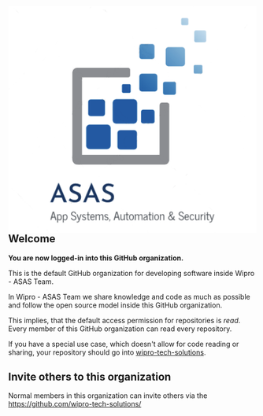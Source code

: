 <img src="./profile/images/asas.png" align="left" />

## Welcome

**You are now logged-in into this GitHub organization.**

This is the default GitHub organization for developing software inside Wipro - ASAS Team.

In Wipro - ASAS Team we share knowledge and code as much as possible and follow
the open source model inside this GitHub organization.

This implies, that the default access permission for repositories is *read*.
Every member of this GitHub organization can read every repository.

If you have a special use case, which doesn't allow for code reading or sharing,
your repository should go into
[wipro-tech-solutions](https://github.com/wipro-tech-solutions).
<br clear="left"/>

## Invite others to this organization

Normal members in this organization can invite others
via the https://github.com/wipro-tech-solutions/
